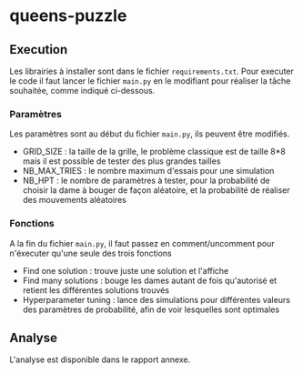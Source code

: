 # queens-puzzle

## Execution

Les librairies à installer sont dans le fichier `requirements.txt`. 
Pour executer le code il faut lancer le fichier `main.py` en le modifiant pour réaliser la tâche souhaitée, comme indiqué ci-dessous.

### Paramètres
Les paramètres sont au début du fichier `main.py`, ils peuvent être modifiés.
 - GRID_SIZE : la taille de la grille, le problème classique est de taille 8*8 mais il est possible de tester des plus grandes tailles
 - NB_MAX_TRIES : le nombre maximum d'essais pour une simulation
 - NB_HPT : le nombre de paramètres à tester, pour la probabilité de choisir la dame à bouger de façon aléatoire, et la probabilité de réaliser des mouvements aléatoires

### Fonctions
A la fin du fichier `main.py`, il faut passez en comment/uncomment pour n'éxecuter qu'une seule des trois fonctions
- Find one solution : trouve juste une solution et l'affiche
- Find many solutions : bouge les dames autant de fois qu'autorisé et retient les différentes solutions trouvés
- Hyperparameter tuning : lance des simulations pour différentes valeurs des paramètres de probabilité, afin de voir lesquelles sont optimales

## Analyse

L'analyse est disponible dans le rapport annexe. 
